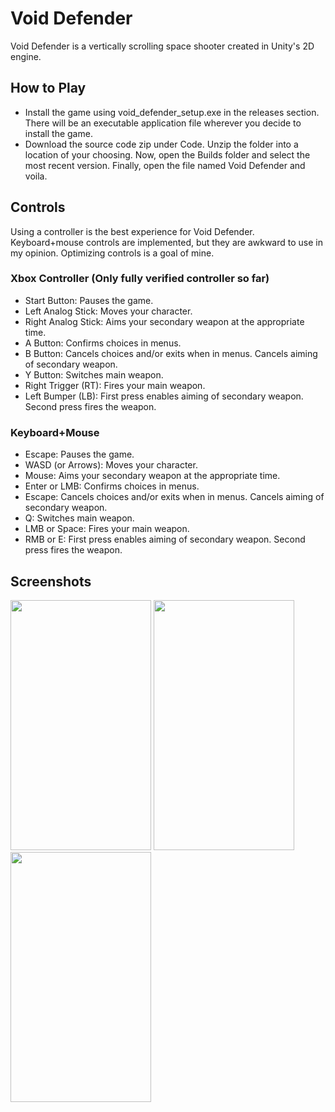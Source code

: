 # Void Defender

Void Defender is a vertically scrolling space shooter created in Unity's 2D engine.

## How to Play

- Install the game using void_defender_setup.exe in the releases section. There will be an executable application file wherever you decide to install the game.
- Download the source code zip under Code. Unzip the folder into a location of your choosing. Now, open the Builds folder and select the most recent version. Finally, open the file named Void Defender and voila.

## Controls

Using a controller is the best experience for Void Defender. Keyboard+mouse controls are implemented, but they are awkward to use in my opinion. Optimizing controls is a goal of mine.

### Xbox Controller (Only fully verified controller so far)

- Start Button: Pauses the game.
- Left Analog Stick: Moves your character.
- Right Analog Stick: Aims your secondary weapon at the appropriate time.
- A Button: Confirms choices in menus.
- B Button: Cancels choices and/or exits when in menus. Cancels aiming of secondary weapon.
- Y Button: Switches main weapon.
- Right Trigger (RT): Fires your main weapon.
- Left Bumper (LB): First press enables aiming of secondary weapon. Second press fires the weapon.

### Keyboard+Mouse

- Escape: Pauses the game.
- WASD (or Arrows): Moves your character.
- Mouse: Aims your secondary weapon at the appropriate time.
- Enter or LMB: Confirms choices in menus.
- Escape: Cancels choices and/or exits when in menus. Cancels aiming of secondary weapon.
- Q: Switches main weapon.
- LMB or Space: Fires your main weapon.
- RMB or E: First press enables aiming of secondary weapon. Second press fires the weapon.

## Screenshots
<img src="https://github.com/bfranksen/void-defender-src/blob/master/Void-Defender-Menu-SS.png?raw=true" width="225" height="400"> <img src="https://github.com/bfranksen/void-defender-src/blob/master/Void-Defender-Gameplay-SS.png?raw=true" width="225" height="400"> <img src="https://github.com/bfranksen/void-defender-src/blob/master/Void-Defender-Boss-SS.png?raw=true" width="225" height="400">
